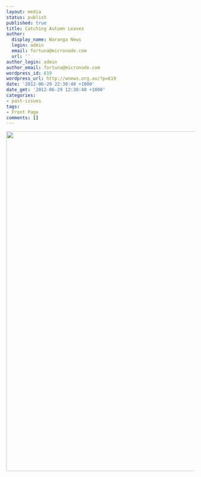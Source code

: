 ```yaml
---
layout: media
status: publish
published: true
title: Catching Autumn Leaves
author:
  display_name: Waranga News
  login: admin
  email: fortuna@micronode.com
  url: ''
author_login: admin
author_email: fortuna@micronode.com
wordpress_id: 619
wordpress_url: http://wnews.org.au/?p=619
date: '2012-06-29 22:30:40 +1000'
date_gmt: '2012-06-29 12:30:40 +1000'
categories:
- past-issues
tags:
- Front Page
comments: []
---
```


<a href="{{ site.url }}/images/2012/06/frontpage-20120628.pdf"><img class="alignnone size-full wp-image-616" title="Front Page - June 28, 2012" alt="" src="{{ site.url }}/images/2012/06/frontpage-20120628.png" width="624" height="907" /></a>
